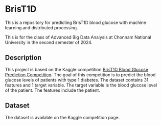 # BrisT1D
This is a repository for predicting BrisT1D blood glucose with machine learning and distributed processing.

This is for the class of Advanced Big Data Analysis at Chonnam National University in the second semester of 2024.

## Description
This project is based on the Kaggle competition [BrisT1D Blood Glucose Prediction Competition](https://www.kaggle.com/competitions/brist1d). The goal of this competition is to predict the blood glucose levels of patients with type 1 diabetes. The dataset contains 31 features and 1 target variable. The target variable is the blood glucose level of the patient. The features include the patient.

## Dataset
The dataset is available on the Kaggle competition page.